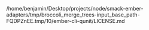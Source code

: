 /home/benjamin/Desktop/projects/node/smack-ember-adapters/tmp/broccoli_merge_trees-input_base_path-FQDPZnEE.tmp/10/ember-cli-qunit/LICENSE.md